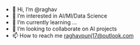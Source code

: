 - 👋 Hi, I’m @raghav
- 👀 I’m interested in AI/Ml/Data Science
- 🌱 I’m currently learning ...
- 💞️ I’m looking to collaborate on AI projects
- 📫 How to reach me raghavpunj17@outlook.com

<!---
ra0742001/ra0742001 is a ✨ special ✨ repository because its `README.md` (this file) appears on your GitHub profile.
You can click the Preview link to take a look at your changes.
--->
